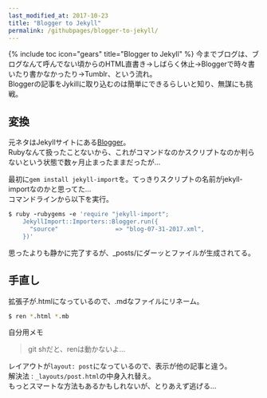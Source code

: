 ```yaml
---
last_modified_at: 2017-10-23
title: "Blogger to Jekyll"
permalink: /githubpages/blogger-to-jekyll/
---
```

{% include toc icon="gears" title="Blogger to Jekyll" %}
今までブログは、ブログなんて呼んでない頃からのHTML直書き→しばらく休止→Bloggerで時々書いたり書かなかったり→Tumblr、という流れ。  
Bloggerの記事をJykillに取り込むのは簡単にできるらしいと知り、無謀にも挑戦。  


## 変換
元ネタはJekyllサイトにある[Blogger](http://import.jekyllrb.com/docs/blogger/)。  
Rubyなんて扱ったことないから、これがコマンドなのかスクリプトなのか判らないという状態で数ヶ月止まったままだったが…  

最初に`gem install jekyll-import`を。てっきりスクリプトの名前がjekyll-importなのかと思ってた…  
コマンドラインから以下を実行。
```ruby
$ ruby -rubygems -e 'require "jekyll-import";
    JekyllImport::Importers::Blogger.run({
      "source"                => "blog-07-31-2017.xml",
    })'
```
思ったよりも静かに完了するが、_posts/にダーッとファイルが生成されてる。

## 手直し
拡張子が.htmlになっているので、.mdなファイルにリネーム。  
```sh
$ ren *.html *.mb
```
自分用メモ
>git shだと、renは動かないよ…

レイアウトが`layout: post`になっているので、表示が他の記事と違う。  
解決法 : `_layouts/post.html`の中身入れ替え。  
もっとスマートな方法もあるかもしれないが、とりあえず逃げる…
